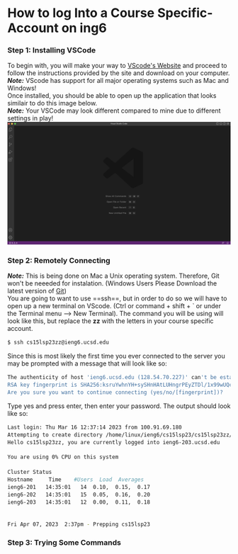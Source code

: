 # How to log Into a Course Specific-Account on ing6
### Step 1: Installing VSCode
To begin with, you will make your way to [VScode's Website](https://code.visualstudio.com/) and proceed to follow the instructions provided by the site and download on your computer.\
***Note:*** VScode has support for all major operating systems such as Mac and Windows!\
Once installed, you should be able to open up the application that looks similair to do this image below.\
***Note:*** Your VSCode may look different compared to mine due to different settings in play!
![VSCode Opened](images/VScode_Launched.png)
### Step 2: Remotely Connecting
***Note:*** This is being done on Mac a Unix operating system. Therefore, Git won't be neeeded for instalation. (Windows Users Please Download the latest version of [Git](https://gitforwindows.org/))\
You are going to want to use ==ssh==, but in order to do so we will have to open up a new terminal on VScode. (Ctrl or command + shift + ` or under the Terminal menu --> New Terminal). The command you will be using will look like this, but replace the **zz** with the letters in your course specific account.
```sh
$ ssh cs15lsp23zz@ieng6.ucsd.edu
```
Since this is most likely the first time you ever connected to the server you may be prompted with a message that will look like so:
```sh
The authenticity of host 'ieng6.ucsd.edu (128.54.70.227)' can't be established.
RSA key fingerprint is SHA256:ksruYwhnYH+sySHnHAtLUHngrPEyZTDl/1x99wUQcec.
Are you sure you want to continue connecting (yes/no/[fingerprint])?
```
Type yes and press enter, then enter your password. The output should look like so:
```sh
Last login: Thu Mar 16 12:37:14 2023 from 100.91.69.180
Attempting to create directory /home/linux/ieng6/cs15lsp23/cs15lsp23zz/perl5
Hello cs15lsp23zz, you are currently logged into ieng6-203.ucsd.edu

You are using 0% CPU on this system

Cluster Status 
Hostname     Time    #Users  Load  Averages  
ieng6-201   14:35:01   14  0.10,  0.15,  0.17
ieng6-202   14:35:01   15  0.05,  0.16,  0.20
ieng6-203   14:35:01   12  0.00,  0.11,  0.18

 
Fri Apr 07, 2023  2:37pm - Prepping cs15lsp23
```
### Step 3: Trying Some Commands
